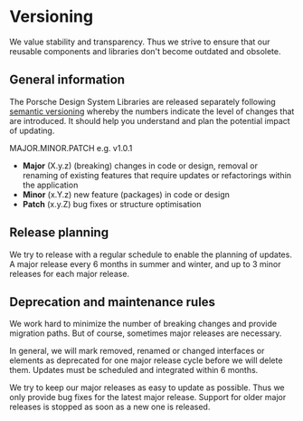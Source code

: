 # Versioning

We value stability and transparency. Thus we strive to ensure that our reusable components and libraries don't become outdated and obsolete.

<TableOfContents></TableOfContents>

## General information

The Porsche Design System Libraries are released separately following [semantic versioning](http://semver.org/) whereby
the numbers indicate the level of changes that are introduced. It should help you understand and plan the potential
impact of updating.

MAJOR.MINOR.PATCH e.g. v1.0.1

- **Major** (X.y.z) (breaking) changes in code or design, removal or renaming of existing features that require updates
  or refactorings within the application
- **Minor** (x.Y.z) new feature (packages) in code or design
- **Patch** (x.y.Z) bug fixes or structure optimisation

## Release planning

We try to release with a regular schedule to enable the planning of updates. A major release every 6 months in summer
and winter, and up to 3 minor releases for each major release.

## Deprecation and maintenance rules

We work hard to minimize the number of breaking changes and provide migration paths. But of course, sometimes major
releases are necessary.

In general, we will mark removed, renamed or changed interfaces or elements as deprecated for one major release cycle
before we will delete them. Updates must be scheduled and integrated within 6 months.

We try to keep our major releases as easy to update as possible. Thus we only provide bug fixes for the latest major
release. Support for older major releases is stopped as soon as a new one is released.
